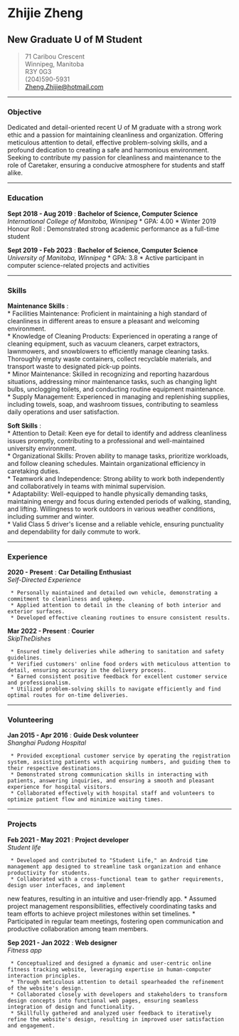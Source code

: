 # Zhijie Zheng
## New Graduate U of M Student

> 71 Caribou Crescent       
> Winnipeg, Manitoba    
> R3Y 0G3       
> (204)590-5931     
> Zheng.Zhijie@hotmail.com

-----
### Objective
Dedicated and detail-oriented recent U of M graduate with a strong work ethic and a passion for maintaining cleanliness and organization. Offering meticulous attention to detail, effective problem-solving skills, and a profound dedication to creating a safe and harmonious environment. Seeking to contribute my passion for cleanliness and maintenance to the role of Caretaker, ensuring a conducive atmosphere for students and staff alike.

-----
### Education
**Sept 2018 - Aug 2019**
:    **Bachelor of Science, Computer Science**<br />
     *International College of Manitoba, Winnipeg*
     * GPA: 4.00
     * Winter 2019 Honour Roll
     : Demonstrated strong academic performance as a full-time student

**Sept 2019 - Feb 2023**
:    **Bachelor of Science, Computer Science**<br />
     *University of Manitoba, Winnipeg*
     * GPA: 3.8
     * Active participant in computer science-related projects and activities
    
-----
### Skills
**Maintenance Skills**
:   
     * Facilities Maintenance: Proficient in maintaining a high standard of cleanliness in different areas to ensure a pleasant and welcoming environment.     
     * Knowledge of Cleaning Products: Experienced in operating a range of cleaning equipment, such as vacuum cleaners, carpet extractors, lawnmowers, and snowblowers to efficiently manage cleaning tasks. Thoroughly empty waste containers, collect recyclable materials, and transport waste to designated pick-up points.        
     * Minor Maintenance: Skilled in recognizing and reporting hazardous situations, addressing minor maintenance tasks, such as changing light bulbs, unclogging toilets, and conducting routine equipment maintenance.        
     * Supply Management: Experienced in managing and replenishing supplies, including towels, soap, and washroom tissues, contributing to seamless daily operations and user satisfaction.        
     
**Soft Skills**
:    
      * Attention to Detail: Keen eye for detail to identify and address cleanliness issues promptly, contributing to a professional and well-maintained university environment.        
     * Organizational Skills: Proven ability to manage tasks, prioritize workloads, and follow cleaning schedules. Maintain organizational efficiency in caretaking duties.        
     * Teamwork and Independence: Strong ability to work both independently and collaboratively in teams with minimal supervision.        
     * Adaptability:  Well-equipped to handle physically demanding tasks, maintaining energy and focus during extended periods of walking, standing, and lifting. Willingness to work outdoors in various weather conditions, including summer and winter.        
     * Valid Class 5 driver's license and a reliable vehicle, ensuring punctuality and dependability for daily commute to work.        
     
----- 
### Experience
**2020 - Present**
:    **Car Detailing Enthusiast**<br />
     *Self-Directed Experience*
     
     * Personally maintained and detailed own vehicle, demonstrating a commitment to cleanliness and upkeep.
     * Applied attention to detail in the cleaning of both interior and exterior surfaces.
     * Developed effective cleaning routines to ensure consistent results.

**Mar 2022 - Present**
:    **Courier**<br />
     *SkipTheDishes*
     
     * Ensured timely deliveries while adhering to sanitation and safety guidelines.
     * Verified customers' online food orders with meticulous attention to detail, ensuring accuracy in the delivery process.
     * Earned consistent positive feedback for excellent customer service and professionalism.
     * Utilized problem-solving skills to navigate efficiently and find optimal routes for on-time deliveries.
  
-----
### Volunteering
**Jan 2015 - Apr 2016**
:    **Guide Desk volunteer**<br />
     *Shanghai Pudong Hospital*

     * Provided exceptional customer service by operating the registration system, assisting patients with acquiring numbers, and guiding them to their respective destinations.
     * Demonstrated strong communication skills in interacting with patients, answering inquiries, and ensuring a smooth and pleasant experience for hospital visitors.
     * Collaborated effectively with hospital staff and volunteers to optimize patient flow and minimize waiting times.
    
-----
### Projects
**Feb 2021 - May 2021**
:    **Project developer**<br />
     *Student life*

     * Developed and contributed to "Student Life," an Android time management app designed to streamline task organization and enhance productivity for students.
     * Collaborated with a cross-functional team to gather requirements, design user interfaces, and implement
new features, resulting in an intuitive and user-friendly app.
     * Assumed project management responsibilities, effectively coordinating tasks and team efforts to achieve project milestones within set timelines.
     * Participated in regular team meetings, fostering open communication and productive collaboration among team members.

**Sep 2021 - Jan 2022**
:    **Web designer**<br />
     *Fitness app*

     * Conceptualized and designed a dynamic and user-centric online fitness tracking website, leveraging expertise in human-computer interaction principles.
     * Through meticulous attention to detail spearheaded the refinement of the website's design.
     * Collaborated closely with developers and stakeholders to transform design concepts into functional web pages, ensuring seamless integration of design and functionality.
     * Skillfully gathered and analyzed user feedback to iteratively refine the website's design, resulting in improved user satisfaction and engagement.

